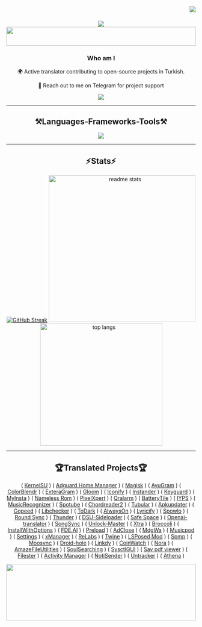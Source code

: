 <img align="right" src="https://visitor-badge.laobi.icu/badge?page_id=mikropsoft.mikropsoft" />

<h1 align="center">
    <img src="https://readme-typing-svg.herokuapp.com/?font=Righteous&size=50&center=true&vCenter=true&width=1500&height=100&duration=4000&lines=Hi+There!+👋;+I'm+WINZORT!;" />
    <img src="https://raw.githubusercontent.com/matfantinel/matfantinel/master/waves.svg" width="100%" height="50">
</h1>

<h3 align="center">Who am I</h3>

<div align="center">
 🌍 Active translator contributing to open-source projects in Turkish.
    
 💬 Reach out to me on Telegram for project support
</div>
 
<div align="center"> 
  <a href="https://t.me/microzort">
    <img src="https://img.shields.io/badge/Contact-333333?style=for-the-badge&logo=telegram&logoColor=blue" />
  </a>
</div>

<hr/>
 
<h2 align="center">⚒️Languages-Frameworks-Tools⚒️</h2>

<div align="center">
    <img src="https://skillicons.dev/icons?i=python,github,vscode,linux,debian,ubuntu" />
</div>

<hr/>

<h2 align="center">⚡Stats⚡</h2>

<div align=center>
  <a href="https://git.io/streak-stats"><img src="https://github-readme-streak-stats.herokuapp.com?user=mikropsoft&theme=react&border_radius=10&card_width=400" alt="GitHub Streak" /></a>
  <img width=390 src="https://github-readme-stats.vercel.app/api?username=mikropsoft&count_private=true&show_icons=true&theme=react&rank_icon=github&border_radius=10&card_width=400" alt="readme stats" />
  <img width=325 align="center" src="https://github-readme-stats.vercel.app/api/top-langs/?username=mikropsoft&hide=HTML&langs_count=8&layout=compact&theme=react&border_radius=10&size_weight=0.5&count_weight=0.5&exclude_repo=github-readme-stats" alt="top langs" />
</div>

<hr/>

<div align="center">   
    <h2>🏆Translated Projects🏆</h2>
</div>

<div align="center">

( [Kern‌elSU](https://github.com/tiann/KernelSU) ) ( [Adguard Home Manager](https://github.com/JGeek00/adguard-home-manager) ) ( [Magisk](https://github.com/topjohnwu/Magisk) ) 
( [AyuGram](https://github.com/AyuGram) ) ( [ColorB‌lendr](https://github.com/Mahmud0808/ColorBlendr) ) ( [ExteraGram](https://github.com/exteraSquad/exteraGram) )
( [Glo‌om](https://github.com/MateriiApps/Gloom) ) ( [Iconify](https://github.com/Mahmud0808/Iconify) ) ( [In‌stander](https://thedise.me/instander) )
( [Keyguard](https://github.com/AChep/keyguard-app) ) ( [My‌Insta](https://myinsta.app) ) ( [Nameless Rom](https://nameless.wiki) )
( [Pixe‌lXpert](https://github.com/siavash79/PixelXpert) ) ( [Qralarm](https://github.com/sweakpl/qralarm-android) ) ( [BatteryTile](https://github.com/CominAtYou/BatteryTile) )
( [IYPS](https://github.com/StellarSand/IYPS) ) ( [MusicRecognizer](https://github.com/aleksey-saenko/MusicRecognizer) ) ( [Spotube](https://github.com/KRTirtho/spotube) )
( [Chord‌reader2](https://github.com/AndInTheClouds/chordreader2) ) ( [Tubular](https://github.com/polymorphicshade/Tubular) ) ( [Apku‌pdater](https://github.com/rumboalla/apkupdater) )
( [Gopeed](https://github.com/GopeedLab/gopeed) ) ( [Libc‌hecker](https://github.com/LibChecker/LibChecker) ) ( [ToDark](https://github.com/darkmoonight/ToDark) )
( [Alw‌aysOn](https://github.com/Domi04151309/AlwaysOn) ) ( [Lyricify](https://github.com/WXRIW/Lyricify-App) ) ( [Spo‌wlo](https://github.com/BobbyESP/Spowlo) )
( [Round Sync](https://github.com/newhinton/Round-Sync) ) ( [Thunder](https://github.com/thunder-app/thunder) ) ( [DSU-Sideloader](https://github.com/VegaBobo/DSU-Sideloader) )
( [Saf‌e Space](https://github.com/aashishksahu/SafeSpace) ) ( [Openai-translator](https://github.com/openai-translator/openai-translator) ) ( [SongSync](https://github.com/Lambada10/SongSync) )
( [Unlock-Master](https://github.com/sweakpl/unlock-master) ) ( [Xtra](https://github.com/crackededed/Xtra) ) ( [Broccoli](https://github.com/flauschtrud/broccoli) )
( [InstallWithOptions](https://github.com/zacharee/InstallWithOptions) ) ( [FDE.AI](https://github.com/feravolt/FDE.AI-docs) ) ( [Preload](https://github.com/feravolt/Preload-docs) )
( [AdClose](https://github.com/zjyzip/AdClose) ) ( [MdgWa](https://github.com/ItsMadruga/MdgWa) ) ( [Musicpod](https://github.com/ubuntu-flutter-community/musicpod) )
( [Settings](https://github.com/ubuntu-flutter-community/settings) ) ( [xManager](https://github.com/Team-xManager/xManager) ) ( [ReLabs](https://github.com/theimpulson/ReLabs) )
( [Twine](https://github.com/msasikanth/twine) ) ( [LSPosed Mod](https://github.com/mywalkb/LSPosed_mod) ) ( [Spmp](https://github.com/toasterofbread/spmp) ) ( [Moosync](https://github.com/Moosync/Moosync) )
( [Droid-hole](https://github.com/JGeek00/droid-hole) ) ( [Linkdy](https://github.com/JGeek00/linkdy) ) ( [CoinWatch](https://github.com/shorthouse/CoinWatch) ) 
( [Nora](https://github.com/Sandakan/Nora) ) ( [AmazeFileUtilities](https://github.com/TeamAmaze/AmazeFileUtilities) ) ( [SoulSearching](https://github.com/enteraname74/SoulSearching) ) 
( [SysctlGUI](https://github.com/Lennoard/SysctlGUI) ) ( [Sav pdf viewer](https://github.com/Sav22999/sav-pdf-viewer-pro) ) ( [Filester](https://github.com/roozbehzarei/filester) ) 
( [Activ‌ity Manager](https://github.com/sdex/ActivityManager) ) ( [NotiSender](https://github.com/choiman1559/NotiSender) ) ( [Untracker](https://github.com/zhanghai/Untracker) ) 
( [Athena](https://github.com/SebaUbuntu/Athena) ) 

</div>

<img src="https://raw.githubusercontent.com/matfantinel/matfantinel/master/waves.svg" width="100%" height="150">

